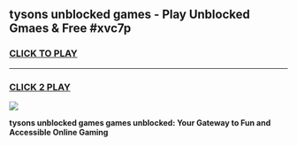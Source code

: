 
## tysons unblocked games - Play Unblocked Gmaes & Free #xvc7p
<h3>
<a href="https://news.freeplayer.one?title=tysons_unblocked_games&ref=24F">CLICK TO PLAY</a></h3>
<hr>

<h3>
<a href="https://news.freeplayer.one?title=tysons_unblocked_games&ref=24F">CLICK 2 PLAY</a>
  
</h3>

<a href="https://news.freeplayer.one?title=tysons_unblocked_games&ref=24F/"><img src="https://clearcache.store/games.png"></a>


**tysons unblocked games games unblocked: Your Gateway to Fun and Accessible Online Gaming**
